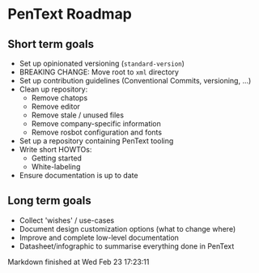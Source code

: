 # PenText Roadmap

## Short term goals

- Set up opinionated versioning (`standard-version`)
- BREAKING CHANGE: Move root to `xml` directory
- Set up contribution guidelines (Conventional Commits, versioning, ...)
- Clean up repository:
  - Remove chatops
  - Remove editor
  - Remove stale / unused files
  - Remove company-specific information
  - Remove rosbot configuration and fonts
- Set up a repository containing PenText tooling
- Write short HOWTOs:
  - Getting started
  - White-labeling
- Ensure documentation is up to date

## Long term goals

- Collect 'wishes' / use-cases
- Document design customization options (what to change where)
- Improve and complete low-level documentation
- Datasheet/infographic to summarise everything done in PenText

Markdown finished at Wed Feb 23 17:23:11

